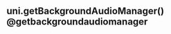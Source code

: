 ## uni.getBackgroundAudioManager() @getbackgroundaudiomanager

<!-- UTSAPIJSON.getBackgroundAudioManager.description -->

<!-- UTSAPIJSON.getBackgroundAudioManager.compatibility -->

<!-- UTSAPIJSON.getBackgroundAudioManager.param -->

<!-- UTSAPIJSON.getBackgroundAudioManager.returnValue -->

<!-- UTSAPIJSON.getBackgroundAudioManager.tutorial -->

<!-- UTSAPIJSON.getBackgroundAudioManager.example -->

<!-- UTSAPIJSON.general_type.name -->

<!-- UTSAPIJSON.general_type.param -->